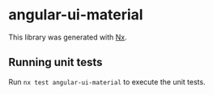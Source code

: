 # angular-ui-material

This library was generated with [Nx](https://nx.dev).

## Running unit tests

Run `nx test angular-ui-material` to execute the unit tests.

